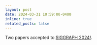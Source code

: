```yaml
---
layout: post
date: 2024-03-31 10:59:00-0400
inline: true
related_posts: false
---
```


Two papers accepted to <a href="https://s2024.siggraph.org/">SIGGRAPH 2024!</a>.
